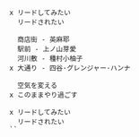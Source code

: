```
x リードしてみたい
  リードされたい
```

```
  商店街 - 英麻耶
  駅前 - 上ノ山芽愛
  河川敷 - 種村小柚子
x 大通り - 四谷·グレンジャー·ハンナ
```

```
  空気を変える
x このままやり過ごす
```

```
x リードしてみたい
  リードされたい
``
